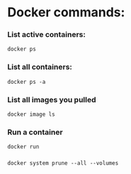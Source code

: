
# Docker commands:

### List active containers:

	docker ps 

### List all containers:

	docker ps -a

### List all images you pulled

	docker image ls


### Run a container

	docker run


### 

	docker system prune --all --volumes
